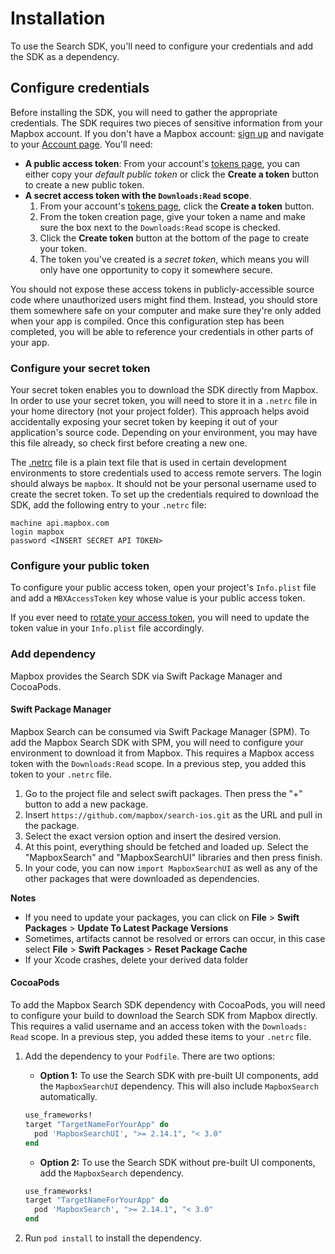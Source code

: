 # Installation
To use the Search SDK, you'll need to configure your credentials and add the SDK as a dependency.

## Configure credentials
Before installing the SDK, you will need to gather the appropriate credentials. The SDK requires two pieces of sensitive information from your Mapbox account. If you don't have a Mapbox account: [sign up](https://account.mapbox.com/auth/signup/) and navigate to your [Account page](https://account.mapbox.com/). You'll need:

- **A public access token**: From your account's [tokens page](https://account.mapbox.com/access-tokens/), you can either copy your _default public token_ or click the **Create a token** button to create a new public token.
- **A secret access token with the `Downloads:Read` scope**.
    1. From your account's [tokens page](https://account.mapbox.com/access-tokens/), click the **Create a token** button.
    2. From the token creation page, give your token a name and make sure the box next to the `Downloads:Read` scope is checked.
    3. Click the **Create token** button at the bottom of the page to create your token.
    4. The token you've created is a _secret token_, which means you will only have one opportunity to copy it somewhere secure.

You should not expose these access tokens in publicly-accessible source code where unauthorized users might find them. Instead, you should store them somewhere safe on your computer and make sure they're only added when your app is compiled. Once this configuration step has been completed, you will be able to reference your credentials in other parts of your app.

### Configure your secret token

Your secret token enables you to download the SDK directly from Mapbox. In order to use your secret token, you will need to store it in a `.netrc` file in your home directory (not your project folder). This approach helps avoid accidentally exposing your secret token by keeping it out of your application's source code. Depending on your environment, you may have this file already, so check first before creating a new one.

The [.netrc](https://www.gnu.org/software/inetutils/manual/html_node/The-_002enetrc-file.html) file is a plain text file that is used in certain development environments to store credentials used to access remote servers. The login should always be `mapbox`. It should not be your personal username used to create the secret token. To set up the credentials required to download the SDK, add the following entry to your `.netrc` file:

```
machine api.mapbox.com
login mapbox
password <INSERT SECRET API TOKEN>
```

### Configure your public token

To configure your public access token, open your project's `Info.plist` file and add a `MBXAccessToken` key whose value is your public access token.

If you ever need to [rotate your access token](https://docs.mapbox.com/help/how-mapbox-works/access-tokens/), you will need to update the token value in your `Info.plist` file accordingly.

### Add dependency

Mapbox provides the Search SDK via Swift Package Manager and CocoaPods.

#### Swift Package Manager
Mapbox Search can be consumed via Swift Package Manager (SPM). To add the Mapbox Search SDK with SPM, you will need to configure your environment to download it from Mapbox. This requires a Mapbox access token with the `Downloads:Read` scope. In a previous step, you added this token to your `.netrc` file.

1. Go to the project file and select swift packages. Then press the "+" button to add a new package.
2. Insert `https://github.com/mapbox/search-ios.git` as the URL and pull in the package.
3. Select the exact version option and insert the desired version.
4. At this point, everything should be fetched and loaded up. Select the "MapboxSearch" and "MapboxSearchUI" libraries and then press finish.
5. In your code, you can now `import MapboxSearchUI` as well as any of the other packages that were downloaded as dependencies. 

**Notes**
- If you need to update your packages, you can click on **File** > **Swift Packages** > **Update To Latest Package Versions**
- Sometimes, artifacts cannot be resolved or errors can occur, in this case select **File** > **Swift Packages** > **Reset Package Cache**
- If your Xcode crashes, delete your derived data folder


#### CocoaPods
To add the Mapbox Search SDK dependency with CocoaPods, you will need to configure your build to download the Search SDK from Mapbox directly. This requires a valid username and an access token with the `Downloads: Read` scope. In a previous step, you added these items to your `.netrc` file.

1. Add the dependency to your `Podfile`. There are two options:
    - **Option 1:** To use the Search SDK with pre-built UI components, add the `MapboxSearchUI` dependency. This will also include `MapboxSearch` automatically.

    ```ruby
    use_frameworks!
    target "TargetNameForYourApp" do
      pod 'MapboxSearchUI', ">= 2.14.1", "< 3.0"
    end
    ```

    - **Option 2:** To use the Search SDK without pre-built UI components, add the `MapboxSearch` dependency.

    ```ruby
    use_frameworks!
    target "TargetNameForYourApp" do
      pod 'MapboxSearch', ">= 2.14.1", "< 3.0"
    end
    ```

2. Run `pod install` to install the dependency.
